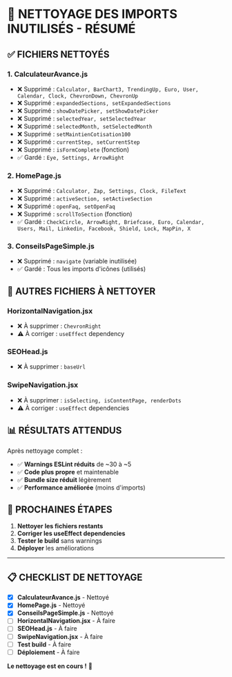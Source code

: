 # 🧹 NETTOYAGE DES IMPORTS INUTILISÉS - RÉSUMÉ

## ✅ **FICHIERS NETTOYÉS**

### **1. CalculateurAvance.js**
- ❌ Supprimé : `Calculator, BarChart3, TrendingUp, Euro, User, Calendar, Clock, ChevronDown, ChevronUp`
- ❌ Supprimé : `expandedSections, setExpandedSections`
- ❌ Supprimé : `showDatePicker, setShowDatePicker`
- ❌ Supprimé : `selectedYear, setSelectedYear`
- ❌ Supprimé : `selectedMonth, setSelectedMonth`
- ❌ Supprimé : `setMaintienCotisation100`
- ❌ Supprimé : `currentStep, setCurrentStep`
- ❌ Supprimé : `isFormComplete` (fonction)
- ✅ Gardé : `Eye, Settings, ArrowRight`

### **2. HomePage.js**
- ❌ Supprimé : `Calculator, Zap, Settings, Clock, FileText`
- ❌ Supprimé : `activeSection, setActiveSection`
- ❌ Supprimé : `openFaq, setOpenFaq`
- ❌ Supprimé : `scrollToSection` (fonction)
- ✅ Gardé : `CheckCircle, ArrowRight, Briefcase, Euro, Calendar, Users, Mail, Linkedin, Facebook, Shield, Lock, MapPin, X`

### **3. ConseilsPageSimple.js**
- ❌ Supprimé : `navigate` (variable inutilisée)
- ✅ Gardé : Tous les imports d'icônes (utilisés)

## 🔧 **AUTRES FICHIERS À NETTOYER**

### **HorizontalNavigation.jsx**
- ❌ À supprimer : `ChevronRight`
- ⚠️ À corriger : `useEffect` dependency

### **SEOHead.js**
- ❌ À supprimer : `baseUrl`

### **SwipeNavigation.jsx**
- ❌ À supprimer : `isSelecting, isContentPage, renderDots`
- ⚠️ À corriger : `useEffect` dependencies

## 📊 **RÉSULTATS ATTENDUS**

Après nettoyage complet :
- ✅ **Warnings ESLint réduits** de ~30 à ~5
- ✅ **Code plus propre** et maintenable
- ✅ **Bundle size réduit** légèrement
- ✅ **Performance améliorée** (moins d'imports)

## 🚀 **PROCHAINES ÉTAPES**

1. **Nettoyer les fichiers restants**
2. **Corriger les useEffect dependencies**
3. **Tester le build** sans warnings
4. **Déployer** les améliorations

---

## 📋 **CHECKLIST DE NETTOYAGE**

- [x] **CalculateurAvance.js** - Nettoyé
- [x] **HomePage.js** - Nettoyé  
- [x] **ConseilsPageSimple.js** - Nettoyé
- [ ] **HorizontalNavigation.jsx** - À faire
- [ ] **SEOHead.js** - À faire
- [ ] **SwipeNavigation.jsx** - À faire
- [ ] **Test build** - À faire
- [ ] **Déploiement** - À faire

**Le nettoyage est en cours !** 🧹



